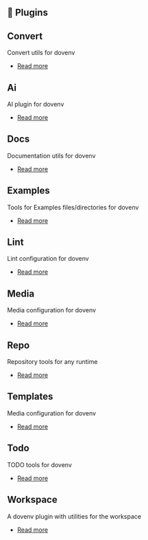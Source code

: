 ## 🔌 Plugins

## Convert

Convert utils for dovenv

- [Read more](/guide/plugin/convert)

## Ai

AI plugin for dovenv

- [Read more](/guide/plugin/ai)

## Docs

Documentation utils for dovenv

- [Read more](/guide/plugin/docs)

## Examples

Tools for Examples files/directories for dovenv

- [Read more](/guide/plugin/examples)

## Lint

Lint configuration for dovenv

- [Read more](/guide/plugin/lint)

## Media

Media configuration for dovenv

- [Read more](/guide/plugin/media)

## Repo

Repository tools for any runtime

- [Read more](/guide/plugin/repo)

## Templates

Media configuration for dovenv

- [Read more](/guide/plugin/templates)

## Todo

TODO tools for dovenv

- [Read more](/guide/plugin/todo)

## Workspace

A dovenv plugin with utilities for the workspace

- [Read more](/guide/plugin/workspace)

